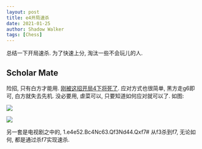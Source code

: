 ```yaml
---
layout: post
title: e4开局速杀
date: 2021-01-25
author: Shadow Walker
tags: [Chess]
---
```


总结一下开局速杀. 为了快速上分, 淘汰一些不会玩儿的人. 

## Scholar Mate

险招, 只有白方才能用. [刚被这招开局4下将死了](https://www.chess.com/live/game/6339743492). 应对方式也很简单, 黑方走g6即可, 白方就失去先机. 没必要用, 虐菜可以, 只要知道如何应对就可以了. 如图: 

![](https://lh3.googleusercontent.com/pw/ACtC-3dGJszCQL0I7mDc_W7VKkZGdrizz4MNLlad18mkt80nthvh_tS5pC1Wo8Zl9Bal8TFNgDPUTLk-QuBh3oefg-0JfznY3MaBvvCzMAs4PX4DEvorqyG8f8G3hrkty9fuHFLZHqfcAvKLba0aG_u2f_gP=w784-h889-no?authuser=0)

![](https://lh3.googleusercontent.com/pw/ACtC-3ercRuwCPVJzpjv_x1ILhsMOXi-yYCTfiupJvuzzAc6c0GXsWFAtrW__cqLjgMojMdd3nPRHv8WV376CJrd1v_5OC3vRXbIlcVbyZ_GAC9GakLlR6l7kuGEb7u5FZ66ZkKUxhFuNPrL8v12CMR5_XyJ=w1334-h852-no?authuser=0)

另一套是电视剧之中的, 1.e4e52.Bc4Nc63.Qf3Nd44.Qxf7# 从f3杀到f7, 无论如何, 都是通过杀f7实现速杀. 


